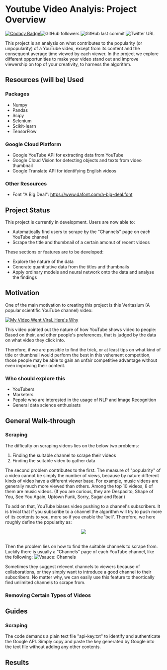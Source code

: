 # Youtube Video Analyis: Project Overview
[![Codacy Badge](https://api.codacy.com/project/badge/Grade/27a3c053069244cda76e3f609559442f)](https://app.codacy.com/gh/wctse/youtube-video-analysis?utm_source=github.com&utm_medium=referral&utm_content=wctse/youtube-video-analysis&utm_campaign=Badge_Grade)![GitHub followers](https://img.shields.io/github/followers/wctse?style=flat-square) ![GitHub last commit](https://img.shields.io/github/last-commit/wctse/youtube-video-analysis?style=flat-square) ![Twitter URL](https://img.shields.io/twitter/url?label=Tweet%20About%20This%20Project&style=flat-square&url=https%3A%2F%2Fwww.linkedin.com%2Fin%2Fwctse%2F)

This project is an analysis on what contributes to the popularity (or unpopularity) of a YouTube video, except from its content and the consequent average time viewed by each viewer. In the project we explore different opportunities to make your video stand out and improve viewership on top of your creativity, to harness the algorithm.

## Resources (will be) Used
### Packages
*   Numpy
*   Pandas
*   Scipy
*   Selenium
*   Scikit-learn
*   TensorFlow

### Google Cloud Platform
*   Google YouTube API for extracting data from YouTube
*   Google Cloud Vision for detecting objects and texts from video thumbnail
*   Google Translate API for identifying English videos

### Other Resources
*   Font "A Big Deal": https://www.dafont.com/a-big-deal.font

## Project Status
This project is currently in development. Users are now able to:
*   Automatically find users to scrape by the "Channels" page on each YouTube channel
*   Scrape the title and thumbnail of a certain amonut of recent videos

These sections or features are to be developed:
*   Explore the nature of the data
*   Generate quantitative data from the titles and thumbnails
*   Apply ordinary models and neural network onto the data and analyse the findings

## Motivation
One of the main motivation to creating this project is this Veritasium (A popular scientific YouTube channel) video:


[![My Video Went Viral. Here's Why](https://i.ytimg.com/vi/fHsa9DqmId8/hq720.jpg?sqp=-oaymwEZCNAFEJQDSFXyq4qpAwsIARUAAIhCGAFwAQ==&rs=AOn4CLBme2X0lAIEWCgphf9-k3IqGtnT9w)](https://www.youtube.com/watch?v=fHsa9DqmId8)

This video pointed out the nature of how YouTube shows video to people: Based on their, and other people's preferences, that is judged by the data on what video they click into.

Therefore, if we are possible to find the trick, or at least tips on what kind of title or thumbnail would perform the best in this vehement competition, those people may be able to gain an unfair competitive advantage without even improving their ocntent.

### Who should explore this
*   YouTubers
*   Marketers
*   Pepole who are interested in the usage of NLP and Image Recognition
*   General data science enthusiasts

## General Walk-through
### Scraping
The difficulty on scraping videos lies on the below two problems:
1.  Finding the suitable channel to scrape their videos
2.  Finding the suitable video to gather data

The second problem contributes to the first. The measure of "popularity" of a video cannot be simply the number of views, because by nature different kinds of video have a different viewer base. For example, music videos are generally much more viewed than others. Among the top 10 videos, 8 of them are music videos. (If you are curious, they are Despacito, Shape of You, See You Again, Uptown Funk, Sorry, Sugar and Roar.)

To add on that, YouTube biases video pushing to a channel's subscribers. It is trivial that if you subscribe to a channel the algorithm will try to push more of its contents to you, more so if you enable the 'bell'. Therefore, we here roughly define the popularity as:

<p style="text-align: center;"><img src="https://render.githubusercontent.com/render/math?math=\displaystyle\text{Popularity}=\frac{\text{Views of the Video}}{\text{Subscribers of the Channel}}"></p>

\
Then the problem lies on how to find the suitable channels to scrape from. Luckily there is usually a "Channels" page of each YouTube channel, like the following:
![Vsauce: Channels](https://i.imgur.com/xDauW5D.png)

Sometimes they suggest relevent channels to viewers because of collaborations, or they simply want to introduce a good channel to their subscribers. No matter why, we can easily use this feature to theortically find unlimited channels to scrape from.

### Removing Certain Types of Videos

## Guides
### Scraping
The code demands a plain text file "api-key.txt" to identify and authenticate the Google API. Simply copy and paste the key generated by Google into the text file without adding any other contents.

## Results
